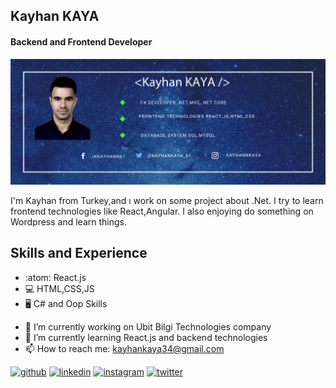 ## Kayhan KAYA
#### Backend and Frontend Developer
![Backend and Frontend Developer](https://github.com/kayhannkaya/kayhannkaya/blob/main/kayhanbanner.gif)

I'm Kayhan from Turkey,and ı work on some project about .Net. I try to learn frontend technologies like React,Angular. I also enjoying do something on Wordpress and learn things.

## Skills and Experience
* :atom: React.js
* 💻  HTML,CSS,JS
* 🖥️  C# and Oop Skills


- 🔭 I’m currently working on Ubit Bilgi Technologies company 
- 🌱 I’m currently learning React.js and backend technologies 
- 📫 How to reach me: kayhankaya34@gmail.com 


[<img src='https://cdn.jsdelivr.net/npm/simple-icons@3.0.1/icons/github.svg' alt='github' height='40'>](https://github.com/kayhannkaya)  [<img src='https://cdn.jsdelivr.net/npm/simple-icons@3.0.1/icons/linkedin.svg' alt='linkedin' height='40'>](https://www.linkedin.com/in/kayhan-kaya-66719079/)  [<img src='https://cdn.jsdelivr.net/npm/simple-icons@3.0.1/icons/instagram.svg' alt='instagram' height='40'>](https://www.instagram.com/kayhannkaya/)  [<img src='https://cdn.jsdelivr.net/npm/simple-icons@3.0.1/icons/twitter.svg' alt='twitter' height='40'>](https://twitter.com/KayhaNKaya_61)  


